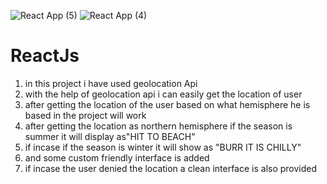 ![React App (5)](https://user-images.githubusercontent.com/48400035/113599038-ab982f80-965b-11eb-9027-53285520cae7.png)
![React App (4)](https://user-images.githubusercontent.com/48400035/113598853-6247e000-965b-11eb-9850-9f5fbe74a1b6.png)
# ReactJs
1) in this project i have used geolocation Api
2) with the help of geolocation api i can easily get the location of user
3) after getting the location of the user based on what hemisphere he is based in the project will work
4) after getting the location as northern hemisphere if the season is summer it will display as"HIT TO BEACH"
5) if incase if the season is winter it will show as "BURR IT IS CHILLY"
6) and some custom friendly interface is added 
7) if incase the user denied the location a clean interface is also provided
